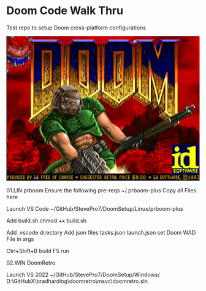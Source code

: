 # Doom Code Walk Thru
Test repo to setup Doom cross-platform configurations


![Doom](https://github.com/StevePro7/DoomSetup/blob/main/Images/Doom1.png)


01.LIN
prboom
Ensure the following pre-reqs
~/.prboom-plus
Copy all Files here

Launch VS Code
~/GitHub/StevePro7/DoomSetup/Linux/prboom-plus

Add build.sh
chmod +x build.sh

Add .vscode directory
Add json files
tasks.json
launch.json     set Doom WAD File in args

Ctrl+Shift+B    build
F5              run


02.WIN
DoomRetro

Launch VS 2022
~/GitHub/StevePro7/DoomSetup/Windows/
D:\GitHubX\bradharding\doomretro\msvc\doomretro.sln